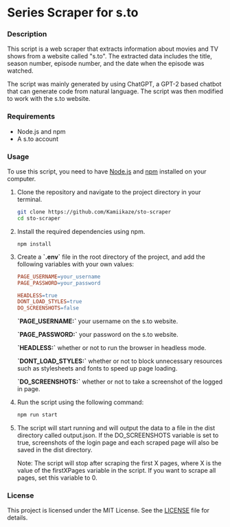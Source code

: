 # Series Scraper for s.to

### Description

This script is a web scraper that extracts information about movies and TV shows from a website called "s.to". The extracted data includes the title, season number, episode number, and the date when the episode was watched.

The script was mainly generated by using ChatGPT, a GPT-2 based chatbot that can generate code from natural language. The script was then modified to work with the s.to website.

### Requirements

* Node.js and npm
* A s.to account

### Usage

To use this script, you need to have [Node.js](https://nodejs.org/) and [npm](https://www.npmjs.com/) installed on your computer.

1. Clone the repository and navigate to the project directory in your terminal.
    ``` bash
    git clone https://github.com/Kamiikaze/sto-scraper
    cd sto-scraper
    ```
   
2. Install the required dependencies using npm.

    ```
    npm install
    ```
   
3. Create a **\`.env`** file in the root directory of the project, and add the following variables with your own values:
    ``` makefile
    PAGE_USERNAME=your_username
    PAGE_PASSWORD=your_password
    
    HEADLESS=true
    DONT_LOAD_STYLES=true
    DO_SCREENSHOTS=false
    ```

    **\`PAGE_USERNAME:`** your username on the s.to website.
    
    **\`PAGE_PASSWORD:`** your password on the s.to website.
    
    **\`HEADLESS:`** whether or not to run the browser in headless mode.
    
    **\`DONT_LOAD_STYLES:`** whether or not to block unnecessary resources such as stylesheets and fonts to speed up page loading.
    
    **\`DO_SCREENSHOTS:`** whether or not to take a screenshot of the logged in page.

4. Run the script using the following command:
    ``` bash
    npm run start
    ```

5. The script will start running and will output the data to a file in the dist directory called output.json. If the DO_SCREENSHOTS variable is set to true, screenshots of the login page and each scraped page will also be saved in the dist directory.
   
    Note: The script will stop after scraping the first X pages, where X is the value of the firstXPages variable in the script. If you want to scrape all pages, set this variable to 0.

### License

This project is licensed under the MIT License. See the [LICENSE](License.md) file for details.
